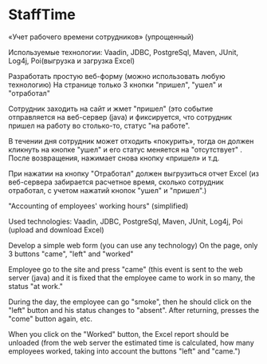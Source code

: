 # StaffTime
«Учет рабочего времени сотрудников» (упрощенный) 

Используемые технологии:
Vaadin, JDBC, PostgreSql, Maven, JUnit, Log4j, Poi(выгрузка и загрузка Excel)


Разработать простую веб-форму (можно использовать любую технологию)
На странице только 3 кнопки "пришел", "ушел" и "отработал" 

Сотрудник заходить на сайт и жмет "пришел" (это событие отправляется на веб-сервер (java) и фиксируется, что сотрудник пришел на работу во столько-то, статус "на работе".

В течении дня сотрудник может отходить «покурить», тогда он должен кликнуть на кнопке "ушел" и его статус меняется на "отсутствует" . После возвращения, нажимает снова кнопку «пришел» и т.д.

При нажатии на кнопку "Отработал" должен выгрузиться отчет Excel (из веб-сервера забирается расчетное время, сколько сотрудник отработал, с учетом нажатий кнопок "ушел" и "пришел".)


"Accounting of employees' working hours" (simplified)

Used technologies: Vaadin, JDBC, PostgreSql, Maven, JUnit, Log4j, Poi (upload and download Excel)

Develop a simple web form (you can use any technology) On the page, only 3 buttons "came", "left" and "worked"

Employee go to the site and press "came" (this event is sent to the web server (java) and it is fixed that the employee came to work in so many, the status "at work."

During the day, the employee can go "smoke", then he should click on the "left" button and his status changes to "absent". After returning, presses the "come" button again, etc.

When you click on the "Worked" button, the Excel report should be unloaded (from the web server the estimated time is calculated, how many employees worked, taking into account the buttons "left" and "came.")
